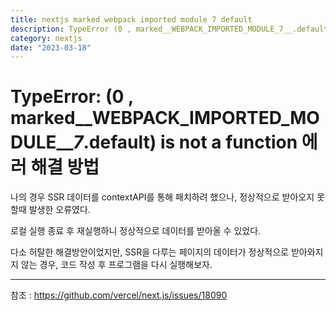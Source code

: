 ```yaml
---
title: nextjs marked webpack imported module 7 default
description: TypeError (0 , marked__WEBPACK_IMPORTED_MODULE_7__.default) is not a function
category: nextjs
date: "2023-03-18"
---
```


# TypeError: (0 , marked\_\_WEBPACK_IMPORTED_MODULE\_\__7_.default) is not a function 에러 해결 방법

나의 경우 SSR 데이터를 contextAPI를 통해 패치하려 했으나, 정상적으로 받아오지 못할때 발생한 오류였다.

로컬 실행 종료 후 재실행하니 정상적으로 데이터를 받아올 수 있었다.

다소 허탈한 해결방안이었지만, SSR을 다루는 페이지의 데이터가 정상적으로 받아와지지 않는 경우, 코드 작성 후 프로그램을 다시 실행해보자.

---

참조 : https://github.com/vercel/next.js/issues/18090
